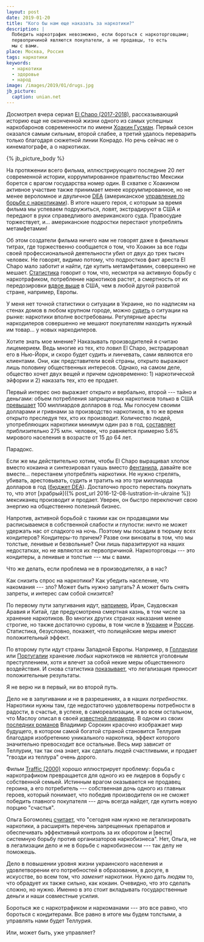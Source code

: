 ```yaml
---
layout: post
date: 2019-01-20
title: "Кого бы нам еще наказать за наркотики?"
description: |
  Победить наркотрафик невозможно, если бороться с наркоторговцами;
  первопричиной являются покупатели, а не продавцы, то есть
  мы с вами.
place: Москва, Россия
tags: наркотики
keywords:
  - наркотики
  - здоровье
  - народ
image: /images/2019/01/drugs.jpg
jb_picture:
  caption: unian.net
---
```


Досмотрел вчера сериал [El Chapo (2017-2018)](https://www.imdb.com/title/tt6692188/),
рассказывающий историю еще не оконченной жизни
одного из самых успешных наркобаронов современности по имени
[Хоакин Гусман](https://ru.wikipedia.org/wiki/%D0%93%D1%83%D1%81%D0%BC%D0%B0%D0%BD_%D0%9B%D0%BE%D1%8D%D1%80%D0%B0,_%D0%A5%D0%BE%D0%B0%D0%BA%D0%B8%D0%BD).
Первый сезон оказался самым сильным, второй слабее, а третий
удалось переварить только благодаря сюжетной линии Конрадо. Но речь
сейчас не о кинематографе, а о наркотиках.

{% jb_picture_body %}

<!--more-->

На протяжении всего фильма, иллюстрирующего последние 20 лет современной истории,
коррумпированное правительство Мексики борется с врагом государства
номер один. В схватке с Хоакином активное участвие также принимает
менее коррумпированное, но не менее вероломное и двуличное
[DEA](https://en.wikipedia.org/wiki/Drug_Enforcement_Administration)
(американское [управление по борьбе с наркотиками](https://ru.wikipedia.org/wiki/%D0%A3%D0%BF%D1%80%D0%B0%D0%B2%D0%BB%D0%B5%D0%BD%D0%B8%D0%B5_%D0%BF%D0%BE_%D0%B1%D0%BE%D1%80%D1%8C%D0%B1%D0%B5_%D1%81_%D0%BD%D0%B0%D1%80%D0%BA%D0%BE%D1%82%D0%B8%D0%BA%D0%B0%D0%BC%D0%B8)).
В итоге нашего героя, с которым за время фильма мы успеваем
подружиться, ловят, экстрадируют в США и передают в руки справедливого
американского суда. Правосудие торжествует, и... американские подростки перестают
употреблять метамфетамин!

Об этом создатели фильма ничего нам не говорят даже в финальных титрах,
где торжественно сообщается о том, что Хоакин за все годы своей профессиональной
деятельности убил от двух до трех тысяч человек. Не говорят, видимо потому, что подростков
факт ареста El Chapo мало заботит и найти, где купить метамфетамин, совершенно не мешает.
[Статистика](https://www.drugabuse.gov/related-topics/trends-statistics/overdose-death-rates)
говорит о том, что, несмотря на активную борьбу с наркотрафиком, потребление наркотиков растет,
а смертность от их передозировки [вдвое выше](http://fortune.com/2018/11/13/us-drug-overdose-death-rate-opioids-fentanyl/)
в США, чем в любой другой развитой стране, например, Европы.

У меня нет точной статистики о ситуации в Украине, но по надписям на стенах
домов в любом крупном городе, можно
[судить](https://www.obozrevatel.com/economics/geroin-po-novoj-pochte-kak-v-ukraine-nanimayut-narkokurerov-i-prodayut-tyazhelyie-narkotiki-onlajn.htm)
о ситуации на рынке: наркотики вполне востребованы.
Регулярные аресты наркодилеров совершенно не мешают покупателям
находить нужный им товар... у новых наркодилеров.

Хотите знать мое мнение? Наказывать производителей я считаю лицемерием. Ведь многие
из тех, кто ловил El Chapo, экстрадировал его в Нью-Йорк, и скоро будет судить
и линчевать, сами являются его клиентами. Они, как представители
всей страны, открыто выражают лишь половину общественных интересов. Однако, на самом
деле, общество хочет двух вещей и причем одновременно: 1) наркотической эйфории
и 2) наказать тех, кто ее продает.

Первый интерес оно выражает открыто и вербально, второй --- тайно и деньгами: объем
потребления запрещенных наркотиков только в США
[превышает](https://en.wikipedia.org/wiki/Illegal_drug_trade_in_the_United_States)
100 миллиардов долларов в год. Мы голосуем своими долларами и гривнами за
производство наркотиков, в то же время открыто преследуя тех, кто их производит.
Количество людей, употребляющих наркотики минимум один раз в год,
[составляет](https://www.unodc.org/unodc/ru/frontpage/2018/June/world-drug-report-2018_-opioid-crisis--prescription-drug-abuse-expands-cocaine-and-opium-hit-record-highs.html)
приблизительно 275 млн. человек, что равняется примерно 5.6% мирового населения
в возрасте от 15 до 64 лет.

Парадокс.

Если же мы действительно хотим, чтобы El Chapo выращивал
хлопок вместо кокаина и синтезировал гуашь вместо
[фентанила](https://ru.wikipedia.org/wiki/%D0%A4%D0%B5%D0%BD%D1%82%D0%B0%D0%BD%D0%B8%D0%BB),
давайте все вместе... перестанем употреблять наркотики. Не нужно стрелять, убивать, арестовывать, судить и тратить на это
три миллиарда долларов в год ([бюджет DEA](https://ehs.unc.edu/files/2015/09/1207_fact-sheet.pdf)).
Достаточно просто перестать покупать то, что этот
[храбрый]({% post_url 2016-12-08-lustration-in-ukraine %}) мексиканец
производит и продает. Уверен, он быстро переключит свою
энергию на общественно полезный бизнес.

Напротив, активной борьбой с такими как он продавцами мы расписываемся в собственной слабости и глупости:
ничто не может удержать нас от сладкого на ночь. Поэтому мы посадим
в тюрьму всех кондитеров? Кондитеры-то причем? Разве они виноваты в том, что мы
толстые, ленивые и безвольные? Они лишь паразитируют на наших недостатках,
но не являются их первопричиной. Наркоторговцы --- это кондитеры, а ленивые
и толстые --- мы с вами.

Что же делать, если проблема не в производителях, а в нас?

Как снизить спрос на наркотики? Как убедить население,
что накомания --- зло? Может быть нужно запугать? А может быть
снять запреты, и интерес сам собой снизится?

По первому пути запугивания идут, [например](https://amnesty.org.ru/ru/2015-10-10-dp/), Иран, Саудовская Аравия и Китай,
где предусмотрена смертная казнь, в том числе за хранение наркотиков. Во многих
других странах наказания менее строгие, но также достаточно суровы, в том
числе в [Украине](https://zakon.rada.gov.ua/laws/show/2341-14#n2147)
и [России](http://ukodeksrf.ru/ch-2/rzd-9/gl-25/st-228-uk-rf).
Статистика, безусловно, покажет, что полицейские меры имеют положительный эффект.

По второму пути идут страны Западной Европы. Например, в
[Голландии](https://ru.wikipedia.org/wiki/%D0%9D%D0%B8%D0%B4%D0%B5%D1%80%D0%BB%D0%B0%D0%BD%D0%B4%D1%81%D0%BA%D0%B0%D1%8F_%D0%BF%D0%BE%D0%BB%D0%B8%D1%82%D0%B8%D0%BA%D0%B0_%D0%BF%D0%BE_%D0%BD%D0%B0%D1%80%D0%BA%D0%BE%D1%82%D0%B8%D0%BA%D0%B0%D0%BC) или
[Португалии](http://old.inliberty.ru/library/337-dekriminashylizaciya-narkotikov-v-portugalii)
хранение _любых_ наркотиков не является уголовным преступлением, хотя и влечет
за собой некие меры общественного воздействия. И снова статистика
[показывает](https://birdinflight.com/ru/mir/svoboda-narkotikov.html),
что легализация приносит положительные результаты.

Я не верю ни в первый, ни во второй путь.

Дело не в запугивании и не в разрешениях, а в наших _потребностях_. Наркотики нужны там,
где недостаточно удовлетворены потребности в радости, в счастье,
в успехе, в самореализации, и во всем остальном, что Маслоу описал
в своей [известной пирамиде](https://ru.wikipedia.org/wiki/%D0%9F%D0%B8%D1%80%D0%B0%D0%BC%D0%B8%D0%B4%D0%B0_%D0%BF%D0%BE%D1%82%D1%80%D0%B5%D0%B1%D0%BD%D0%BE%D1%81%D1%82%D0%B5%D0%B9_%D0%BF%D0%BE_%D0%9C%D0%B0%D1%81%D0%BB%D0%BE%D1%83).
В одном из своих [последних романов](https://ru.wikipedia.org/wiki/%D0%A2%D0%B5%D0%BB%D0%BB%D1%83%D1%80%D0%B8%D1%8F)
Владимир Сорокин красочно изображает мир будущего, в котором самой богатой страной
становится Теллурия благодаря изобретению уникального наркотика, эффект
которого значительно превосходит все остальные. Весь мир зависит от Теллурии,
так так она знает, как сделать людей счастливыми, и продает "гвозди из теллура"
очень дорого.

Фильм [Traffic (2000)](https://www.imdb.com/title/tt0181865/) хорошо иллюстрирует
проблему: борьба с наркотрафиком превращается для одного из ее лидеров в борьбу
с собственной семьей. Истинным врагом оказывается не продавец героина, а его
потребитель --- собственная дочь одного из главных героев, который понимает, что победив производителя
он не сможет победить главного покупателя --- дочь всегда найдет, где купить новую
порцию "счастья".

Ольга Богомолец [считает](https://www.capital.ua/ru/publication/111732-ukraina-grozit-polzuchaya-legalizatsiya-narkotikov),
что "сегодня нам нужно не легализировать наркотики, а расширять
перечень запрещенных препаратов и обеспечивать эффективный контроль за
их оборотом и [вести] системную борьбу против организаторов наркобизнеса". Нет, Ольга,
не в легализации дело и не в борьбе с наркобизнесом --- так делу не поможешь.

Дело в повышении уровня
жизни украинского населения и удовлетворении его потребностей в образовании,
в досуге, в искусстве, во всем том, что _заменит_ наркотики. Нужно дать
людям то, что обрадует их также сильно, как кокаин. Очевидно, что это сделать
сложно, но нужно. Именно в это стоит вкладывать государственные деньги
и наши совместные усилия.

Бороться же с наркотрафиком и наркоманами --- это все равно, что бороться с
кондитерами. Все равно в итоге мы будем толстыми,
а управлять нами будет Теллурия.

Или, может быть, уже управляет?

